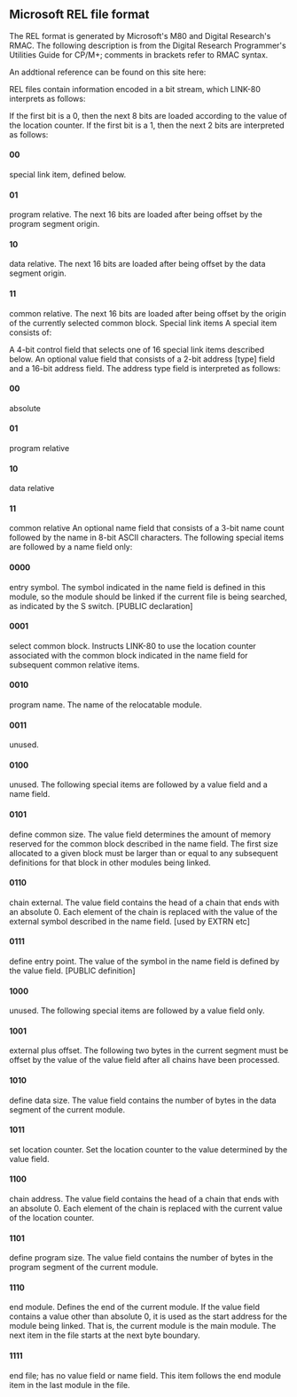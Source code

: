 ## Microsoft REL file format
The REL format is generated by Microsoft's M80 and Digital Research's RMAC. The following description is from the Digital Research Programmer's Utilities Guide for CP/M+; comments in brackets refer to RMAC syntax.

An addtional reference can be found on this site here: 

REL files contain information encoded in a bit stream, which LINK-80 interprets as follows:

If the first bit is a 0, then the next 8 bits are loaded according to the value of the location counter.
If the first bit is a 1, then the next 2 bits are interpreted as follows:
#### 00
special link item, defined below.
#### 01
program relative. The next 16 bits are loaded after being offset by the program segment origin.
#### 10
data relative. The next 16 bits are loaded after being offset by the data segment origin.
#### 11
common relative. The next 16 bits are loaded after being offset by the origin of the currently selected common block.
Special link items
A special item consists of:

A 4-bit control field that selects one of 16 special link items described below.
An optional value field that consists of a 2-bit address [type] field and a 16-bit address field. The address type field is interpreted as follows:
#### 00
absolute
#### 01
program relative
#### 10
data relative
#### 11
common relative
An optional name field that consists of a 3-bit name count followed by the name in 8-bit ASCII characters.
The following special items are followed by a name field only:

#### 0000
entry symbol. The symbol indicated in the name field is defined in this module, so the module should be linked if the current file is being searched, as indicated by the S switch. [PUBLIC declaration]
#### 0001
select common block. Instructs LINK-80 to use the location counter associated with the common block indicated in the name field for subsequent common relative items.
#### 0010
program name. The name of the relocatable module.
#### 0011
unused.
#### 0100
unused.
The following special items are followed by a value field and a name field.

#### 0101
define common size. The value field determines the amount of memory reserved for the common block described in the name field. The first size allocated to a given block must be larger than or equal to any subsequent definitions for that block in other modules being linked.
#### 0110
chain external. The value field contains the head of a chain that ends with an absolute 0. Each element of the chain is replaced with the value of the external symbol described in the name field. [used by EXTRN etc]
#### 0111
define entry point. The value of the symbol in the name field is defined by the value field. [PUBLIC definition]
#### 1000
unused.
The following special items are followed by a value field only.

#### 1001
external plus offset. The following two bytes in the current segment must be offset by the value of the value field after all chains have been processed.
#### 1010
define data size. The value field contains the number of bytes in the data segment of the current module.
#### 1011
set location counter. Set the location counter to the value determined by the value field.
#### 1100
chain address. The value field contains the head of a chain that ends with an absolute 0. Each element of the chain is replaced with the current value of the location counter.
#### 1101
define program size. The value field contains the number of bytes in the program segment of the current module.
#### 1110
end module. Defines the end of the current module. If the value field contains a value other than absolute 0, it is used as the start address for the module being linked. That is, the current module is the main module. The next item in the file starts at the next byte boundary.
#### 1111
end file; has no value field or name field. This item follows the end module item in the last module in the file.
